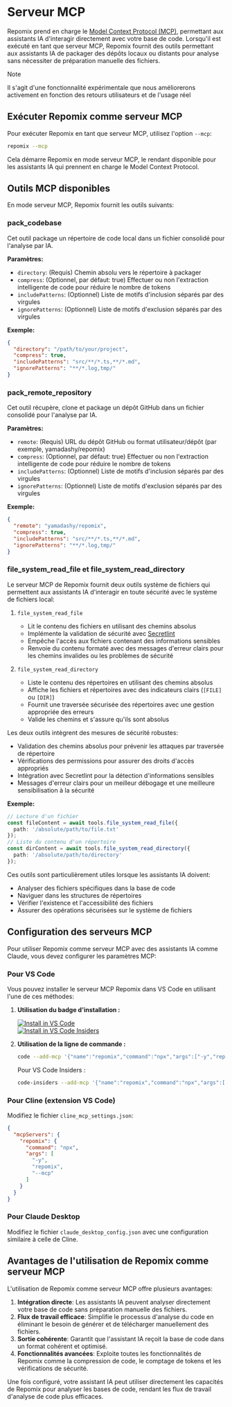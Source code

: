 # Serveur MCP

Repomix prend en charge le [Model Context Protocol (MCP)](https://modelcontextprotocol.io), permettant aux assistants IA d'interagir directement avec votre base de code. Lorsqu'il est exécuté en tant que serveur MCP, Repomix fournit des outils permettant aux assistants IA de packager des dépôts locaux ou distants pour analyse sans nécessiter de préparation manuelle des fichiers.

> [!NOTE]  
> Il s'agit d'une fonctionnalité expérimentale que nous améliorerons activement en fonction des retours utilisateurs et de l'usage réel

## Exécuter Repomix comme serveur MCP

Pour exécuter Repomix en tant que serveur MCP, utilisez l'option `--mcp`:
```bash
repomix --mcp
```

Cela démarre Repomix en mode serveur MCP, le rendant disponible pour les assistants IA qui prennent en charge le Model Context Protocol.

## Outils MCP disponibles

En mode serveur MCP, Repomix fournit les outils suivants:

### pack_codebase

Cet outil package un répertoire de code local dans un fichier consolidé pour l'analyse par IA.

**Paramètres:**
- `directory`: (Requis) Chemin absolu vers le répertoire à packager
- `compress`: (Optionnel, par défaut: true) Effectuer ou non l'extraction intelligente de code pour réduire le nombre de tokens
- `includePatterns`: (Optionnel) Liste de motifs d'inclusion séparés par des virgules
- `ignorePatterns`: (Optionnel) Liste de motifs d'exclusion séparés par des virgules

**Exemple:**
```json
{
  "directory": "/path/to/your/project",
  "compress": true,
  "includePatterns": "src/**/*.ts,**/*.md",
  "ignorePatterns": "**/*.log,tmp/"
}
```

### pack_remote_repository

Cet outil récupère, clone et package un dépôt GitHub dans un fichier consolidé pour l'analyse par IA.

**Paramètres:**
- `remote`: (Requis) URL du dépôt GitHub ou format utilisateur/dépôt (par exemple, yamadashy/repomix)
- `compress`: (Optionnel, par défaut: true) Effectuer ou non l'extraction intelligente de code pour réduire le nombre de tokens
- `includePatterns`: (Optionnel) Liste de motifs d'inclusion séparés par des virgules
- `ignorePatterns`: (Optionnel) Liste de motifs d'exclusion séparés par des virgules

**Exemple:**
```json
{
  "remote": "yamadashy/repomix",
  "compress": true,
  "includePatterns": "src/**/*.ts,**/*.md",
  "ignorePatterns": "**/*.log,tmp/"
}
```

### file_system_read_file et file_system_read_directory

Le serveur MCP de Repomix fournit deux outils système de fichiers qui permettent aux assistants IA d'interagir en toute sécurité avec le système de fichiers local:

1. `file_system_read_file`
   - Lit le contenu des fichiers en utilisant des chemins absolus
   - Implémente la validation de sécurité avec [Secretlint](https://github.com/secretlint/secretlint)
   - Empêche l'accès aux fichiers contenant des informations sensibles
   - Renvoie du contenu formaté avec des messages d'erreur clairs pour les chemins invalides ou les problèmes de sécurité

2. `file_system_read_directory`
   - Liste le contenu des répertoires en utilisant des chemins absolus
   - Affiche les fichiers et répertoires avec des indicateurs clairs (`[FILE]` ou `[DIR]`)
   - Fournit une traversée sécurisée des répertoires avec une gestion appropriée des erreurs
   - Valide les chemins et s'assure qu'ils sont absolus

Les deux outils intègrent des mesures de sécurité robustes:
- Validation des chemins absolus pour prévenir les attaques par traversée de répertoire
- Vérifications des permissions pour assurer des droits d'accès appropriés
- Intégration avec Secretlint pour la détection d'informations sensibles
- Messages d'erreur clairs pour un meilleur débogage et une meilleure sensibilisation à la sécurité

**Exemple:**
```typescript
// Lecture d'un fichier
const fileContent = await tools.file_system_read_file({
  path: '/absolute/path/to/file.txt'
});
// Liste du contenu d'un répertoire
const dirContent = await tools.file_system_read_directory({
  path: '/absolute/path/to/directory'
});
```

Ces outils sont particulièrement utiles lorsque les assistants IA doivent:
- Analyser des fichiers spécifiques dans la base de code
- Naviguer dans les structures de répertoires
- Vérifier l'existence et l'accessibilité des fichiers
- Assurer des opérations sécurisées sur le système de fichiers

## Configuration des serveurs MCP

Pour utiliser Repomix comme serveur MCP avec des assistants IA comme Claude, vous devez configurer les paramètres MCP:

### Pour VS Code

Vous pouvez installer le serveur MCP Repomix dans VS Code en utilisant l'une de ces méthodes:

1. **Utilisation du badge d'installation :**

   [![Install in VS Code](https://img.shields.io/badge/VS_Code-VS_Code?style=flat-square&label=Install%20Server&color=0098FF)](vscode:mcp/install?%7B%22name%22%3A%22repomix%22%2C%22command%22%3A%22npx%22%2C%22args%22%3A%5B%22-y%22%2C%22repomix%22%2C%22--mcp%22%5D%7D)<br>
   [![Install in VS Code Insiders](https://img.shields.io/badge/VS_Code_Insiders-VS_Code_Insiders?style=flat-square&label=Install%20Server&color=24bfa5)](vscode-insiders:mcp/install?%7B%22name%22%3A%22repomix%22%2C%22command%22%3A%22npx%22%2C%22args%22%3A%5B%22-y%22%2C%22repomix%22%2C%22--mcp%22%5D%7D)

2. **Utilisation de la ligne de commande :**

   ```bash
   code --add-mcp '{"name":"repomix","command":"npx","args":["-y","repomix","--mcp"]}'
   ```

   Pour VS Code Insiders :
   ```bash
   code-insiders --add-mcp '{"name":"repomix","command":"npx","args":["-y","repomix","--mcp"]}'
   ```

### Pour Cline (extension VS Code)

Modifiez le fichier `cline_mcp_settings.json`:
```json
{
  "mcpServers": {
    "repomix": {
      "command": "npx",
      "args": [
        "-y",
        "repomix",
        "--mcp"
      ]
    }
  }
}
```

### Pour Claude Desktop

Modifiez le fichier `claude_desktop_config.json` avec une configuration similaire à celle de Cline.

## Avantages de l'utilisation de Repomix comme serveur MCP

L'utilisation de Repomix comme serveur MCP offre plusieurs avantages:

1. **Intégration directe**: Les assistants IA peuvent analyser directement votre base de code sans préparation manuelle des fichiers.
2. **Flux de travail efficace**: Simplifie le processus d'analyse du code en éliminant le besoin de générer et de télécharger manuellement des fichiers.
3. **Sortie cohérente**: Garantit que l'assistant IA reçoit la base de code dans un format cohérent et optimisé.
4. **Fonctionnalités avancées**: Exploite toutes les fonctionnalités de Repomix comme la compression de code, le comptage de tokens et les vérifications de sécurité.

Une fois configuré, votre assistant IA peut utiliser directement les capacités de Repomix pour analyser les bases de code, rendant les flux de travail d'analyse de code plus efficaces.